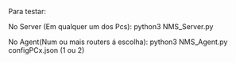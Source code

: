 Para testar:

No Server (Em qualquer um dos Pcs):
python3 NMS_Server.py

No Agent(Num ou mais routers á escolha):
python3 NMS_Agent.py configPCx.json (1 ou 2)
